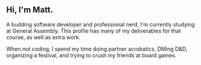 ## Hi, I'm Matt.

A budding software developer and professional nerd, I'm currently studying at General Assembly. This profile has many of my deliverables for that course, as well as extra work.

When not coding, I spend my time doing partner acrobatics, DMing D&D, organizing a festival, and trying to crush my friends at board games.

<!--
**radford-coding/radford-coding** is a ✨ _special_ ✨ repository because its `README.md` (this file) appears on your GitHub profile.

Here are some ideas to get you started:

- 🔭 I’m currently working on ...
- 🌱 I’m currently learning ...
- 👯 I’m looking to collaborate on ...
- 🤔 I’m looking for help with ...
- 💬 Ask me about ...
- 📫 How to reach me: ...
- 😄 Pronouns: ...
- ⚡ Fun fact: ...
-->
